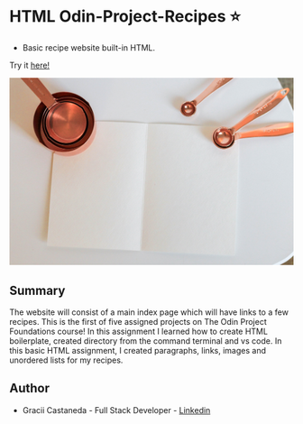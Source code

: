 # HTML Odin-Project-Recipes ⭐️

- Basic recipe website built-in HTML.

Try it [here!](https://github.com/graciicodes/odin-recipes)

![alt text](https://github.com/graciicodes/odin-recipes/blob/master/images/kara-eads-AemWnTSPxoE-unsplash.jpeg)

## Summary

The website will consist of a main index page which will have links to a few recipes.
This is the first of five assigned projects on The Odin Project Foundations course! In this assignment I learned how to create HTML boilerplate, created directory from the command terminal and vs code. In this basic HTML assignment, I created paragraphs, links, images and unordered lists for my recipes. 

## Author

- Gracii Castaneda - Full Stack Developer - [Linkedin](https://www.linkedin.com/in/castanedagrace/)